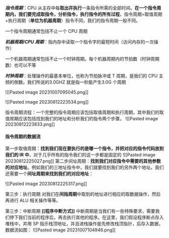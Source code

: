 ***指令周期***：CPU 从主存中每**取出并执行**一条指令所需的全部时间。**在一个指令周期内，我们要完成取指令，分析指令，执行指令的所有过程**，指令周期=取值周期+执行周期（**单位为机器周期**）指令不同，我们的指令周期一般不同。

一个指令周期通常包括不止一个 CPU 周期

***机器周期/CPU 周期***：指内存中读取一个指令字的最短时间（访问内存的一次操作）

一个机器周期通常包括不止一个时钟周期。每个机器周期内的节拍数（时钟周期数）也可以不等

***时钟周期***：处理操作的最基本单位，也称为节拍脉冲或 T 周期，是我们的 CPU 主频的倒数。我们所说的3.0GHZ 就是指一秒能产生3.0G 个周期

![[Pasted image 20231007095045.png]]


![[Pasted image 20230812223534.png]]

指令周期流程：一个完整的指令周期应该包括取值周期和执行周期，其中我们的取值周期应该包括找到我们的地址和分析我们的指令两个步骤。
![[Pasted image 20230812223833.png]]


#### 指令周期的数据流
第一步取值周期：**找到我们现在要执行的是哪一个指令，并把对应的指令代码放到我们的 IR 中**，对于几乎所有的指令我们的这一步都是固定的
![[Pasted image 20230812225027.png]]
第二步间址周期：**找到我们对应指令中需要的其他参数的对应地址**。例如我们的三地址指令中，我们就要找到我们的另外两个地址。我们还需要一个**间址周期来找到我们的对应地址**：

![[Pasted image 20230812225317.png]]

第三步：执行周期
对我们在**间指周期**中取到的地址进行相应的取数据操作，然后再进行 ALU 相关操作等等。


第三步：中断周期 **[[程序中断方式]]**
中断周期是当我们有一些特殊要求，需要我们停下我们当前的程序后，再去执行其他的程序。在这里，我们假设程序断点存入堆栈中，并用 SP 指示栈顶地址，并且进栈操作是先修改栈顶指针，后存入数据，数据流如图：
![[Pasted image 20231007104946.png]]


